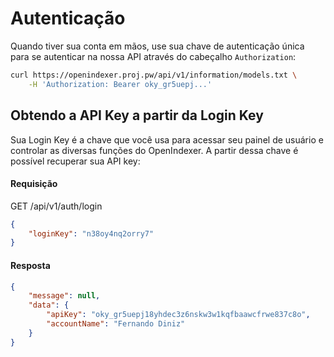# Autenticação

Quando tiver sua conta em mãos, use sua chave de autenticação única para se autenticar na nossa API através do cabeçalho `Authorization`:

```bash
curl https://openindexer.proj.pw/api/v1/information/models.txt \
    -H 'Authorization: Bearer oky_gr5uepj...'
```

## Obtendo a API Key a partir da Login Key

Sua Login Key é a chave que você usa para acessar seu painel de usuário e controlar as diversas funções do OpenIndexer. A partir dessa chave é possível recuperar sua API key:

#### Requisição

<div class="request-item get">
    <span>GET</span>
    <span>
        /api/v1/auth/login
    </span>
</div>

```json
{
    "loginKey": "n38oy4nq2orry7"
}
```

#### Resposta

```json
{
    "message": null,
    "data": {
        "apiKey": "oky_gr5uepj18yhdec3z6nskw3w1kqfbaawcfrwe837c8o",
        "accountName": "Fernando Diniz"
    }
}
```